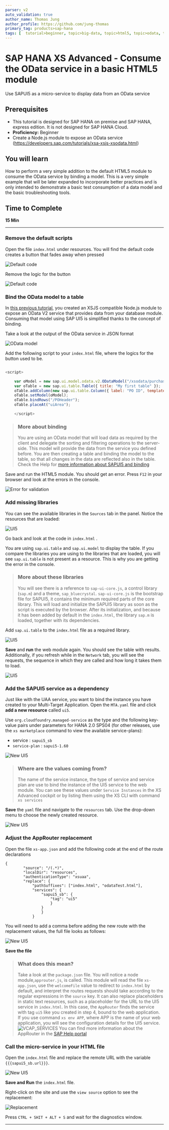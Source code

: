 ```yaml
---
parser: v2
auto_validation: true
author_name: Thomas Jung
author_profile: https://github.com/jung-thomas
primary_tag: products>sap-hana
tags: [  tutorial>beginner, topic>big-data, topic>html5, topic>odata, topic>sapui5, products>sap-hana, products>sap-hana\,-express-edition, products>sap-web-ide ]
---
```


# SAP HANA XS Advanced - Consume the OData service in a basic HTML5 module
<!-- description --> Use SAPUI5 as a micro-service to display data from an OData service

## Prerequisites  
 - This tutorial is designed for SAP HANA on premise and SAP HANA, express edition. It is not designed for SAP HANA Cloud.
 - **Proficiency:** Beginner
 - Create a Node.js module to expose an OData service (https://developers.sap.com/tutorials/xsa-xsjs-xsodata.html)

## You will learn  
How to perform a very simple addition to the default HTML5 module to consume the OData service by binding a model. This is a very simple example that will be later expanded to incorporate better practices and is only intended to demonstrate a basic test consumption of a data model and the basic troubleshooting tools.
## Time to Complete  
**15 Min**

---

### Remove the default scripts


Open the file `index.html` under resources. You will find the default code creates a button that fades away when pressed

![Default code](1.gif)

Remove the logic for the button

![Default code](2.gif)


### Bind the OData model to a table


In [this previous tutorial](https://developers.sap.com/tutorials/xsa-xsjs-xsodata.html), you created an XSJS compatible Node.js module to expose an OData V2 service that provides data from your database module. Consuming that model using SAP UI5 is simplified thanks to the concept of binding.

Take a look at the output of the OData service in JSON format

![OData model](odata.gif)


Add the following script to your `index.html` file, where the logics for the button used to be.

```javascript

<script>

	var oModel = new sap.ui.model.odata.v2.ODataModel("/xsodata/purchaseOrder.xsodata", true);
	var oTable = new sap.ui.table.Table({ title: "My first table" });
	oTable.addColumn(new sap.ui.table.Column({ label: "PO ID", template: "PURCHASEORDERID" }));
	oTable.setModel(oModel);
	oTable.bindRows("/POHeader");
	oTable.placeAt("uiArea");

	</script>
```

> ### More about binding
> You are using an OData model that will load data as required by the client and delegate the sorting and filtering operations to the server-side. This model will provide the data from the service you defined before. You are then creating a table and binding the model to the table, so that all changes in the data are reflected also in the table.  Check the Help for [more information about SAPUI5 and binding](https://help.sap.com/viewer/40826922922346f890185c8ff02d30da/latest/en-US/91f0ca956f4d1014b6dd926db0e91070.html)

Save and run the HTML5 module. You should get an error. Press `F12` in your browser and look at the errors in the console.

![Error for validation](12.png)



### Add missing libraries


You can see the available libraries in the `Sources` tab in the panel. Notice the resources that are loaded:

![UI5](model.png)

Go back and look at the code in `index.html` .

You are using `sap.ui.table` and `sap.ui.model` to display the table. If you compare the libraries you are using to the libraries that are loaded, you will see `sap.ui.table` is not present as a resource. This is why you are getting the error in the console.

> ### More about these libraries
> You will see there is a reference to `sap-ui-core.js`, a control library (`sap.m`) and a theme, `sap_bluecrystal`.
>`sap-ui-core.js` is the bootstrap file for SAPUI5, it contains the minimum required parts of the core library.  This will load and initialize the SAPUI5 library as soon as the script is executed by the browser. After its initialization, and because it has been added by default in the `index.html`, the library `sap.m` is loaded, together with its dependencies.

Add `sap.ui.table` to the `index.html` file as a required library.

![UI5](table.png)

**Save** and **run** the web module again. You should see the table with results. Additionally, if you refresh while in the `Network` tab, you will see the requests, the sequence in which they are called and how long it takes them to load.

![UI5](network.png)


### Add the SAPUI5 service as a dependency


Just like with the UAA service, you want to bind the instance you have created to your Multi-Target Application. Open the `MTA.yaml` file and click **add a new resource** called `ui5`.

Use `org.cloudfoundry.managed-service` as the type and the following key-value pairs under parameters for HANA 2.0 SPS04 (for other releases, use the `xs marketplace` command to view the available service-plans):

- service : `sapui5_sb`
- `service-plan` : `sapui5-1.60`

![New UI5](8.png)

> ### Where are the values coming from?
> The name of the service instance, the type of service and service plan are use to bind the instance of the UI5 service to the web module. You can see these values under `Service Instances` in the XS Advanced cockpit or by listing them using the XS CLI with command `xs services`

**Save** the `yaml` file and navigate to the `resources` tab. Use the drop-down menu to choose the newly created resource.

![New UI5](9.png)


### Adjust the AppRouter replacement


Open the file `xs-app.json` and add the following code at the end of the route declarations

```text
{
		"source": "/(.*)",
		"localDir": "resources",
		"authenticationType": "xsuaa",
		"replace": {
			"pathSuffixes": ["index.html", "odataTest.html"],
			"services": {
				"sapui5_sb": {
					"tag": "ui5"
					}
				}		
				}
			}
```
You will need to add a comma before adding the new route with the replacement values, the full file looks as follows:

![New UI5](10.png)

**Save the file**

> ### What does this mean?
> Take a look at the `package.json` file. You will notice a node module,`approuter.js`, is called. This module will read the file `xs-app.json`, use the `welcomeFile` value to redirect to `index.html` by default, and interpret the routes requests should take according to the regular expressions in the `source` key.
> It can also replace placeholders in static text resources, such as a placeholder for the URL to the UI5 service in `index.html`. In this case, the `AppRouter` finds the service with tag `ui5` like  you created in step 4, bound to the web application. If you use command `xs env APP`, where APP is the name of your web application, you will see the configuration details for the UI5 service.
>  ![VCAP_SERVICES](env.png)
> You can find more information about the AppRouter in the [SAP Help portal](https://help.sap.com/viewer/4505d0bdaf4948449b7f7379d24d0f0d/latest/en-US/6ba89596e3a64a5480c3977d4ea7fdba.html)


### Call the micro-service in your HTML file


Open the `index.html` file and replace the remote URL with the variable `{{{sapui5_sb.url}}}`.  

![New UI5](ui5.png)

**Save and Run** the `index.html` file.

Right-click on the site and use the `view source` option to see the replacement:

![Replacement](replaced.png)

Press `CTRL + SHIT + ALT + S` and wait for the diagnostics window.






---

